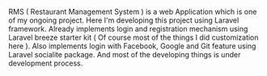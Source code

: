 RMS ( Restaurant Management System ) is a web Application which is one of my ongoing project. Here I'm developing this project using Laravel framework. Already implements login and registration mechanism using Laravel breeze starter kit ( Of course most of the things I did customization here  ). Also implements login with Facebook, Google and Git feature using Laravel socialite package. And most of the developing things is under development process.
